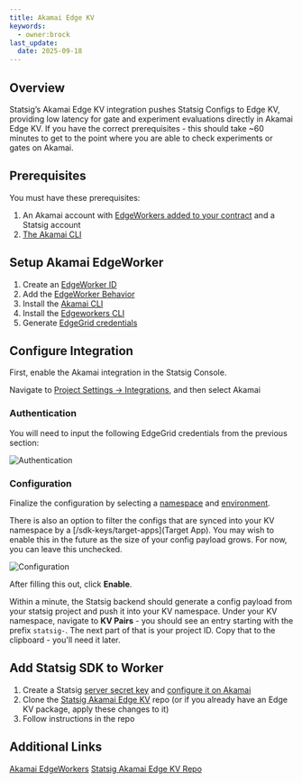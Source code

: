 ```yaml
---
title: Akamai Edge KV
keywords:
  - owner:brock
last_update:
  date: 2025-09-18
---
```


## Overview
Statsig’s Akamai Edge KV integration pushes Statsig Configs to Edge KV, providing low latency for gate and experiment evaluations directly in Akamai Edge KV. If you have the correct prerequisites - this should take ~60 minutes to get to the point where you are able to check experiments or gates on Akamai.

## Prerequisites
You must have these prerequisites:

1. An Akamai account with [EdgeWorkers added to your contract](https://techdocs.akamai.com/edgeworkers/docs/add-edgeworkers-to-contract) and a Statsig account
2. [The Akamai CLI](https://developer.akamai.com/getting-started/cli)

## Setup Akamai EdgeWorker
1. Create an [EdgeWorker ID](https://techdocs.akamai.com/edgeworkers/docs/create-an-edgeworker-id-1)
2. Add the [EdgeWorker Behavior](https://techdocs.akamai.com/edgeworkers/docs/add-the-edgeworker-behavior-1)
3. Install the [Akamai CLI](https://developer.akamai.com/getting-started/cli)
4. Install the [Edgeworkers CLI](https://techdocs.akamai.com/edgeworkers/docs/akamai-cli#edgeworkers-cli)
5. Generate [EdgeGrid credentials](https://techdocs.akamai.com/developer/docs/edgegrid)

## Configure Integration
First, enable the Akamai integration in the Statsig Console.

Navigate to [Project Settings -> Integrations](https://console.statsig.com/integrations), and then select Akamai

### Authentication
You will need to input the following EdgeGrid credentials from the previous section:

![Authentication](https://app.graphite.dev/user-attachments/assets/171a699c-2b78-435a-95c5-24b978738966.png)

### Configuration
Finalize the configuration by selecting a [namespace](https://techdocs.akamai.com/edgekv/docs/manage-access-to-edgekv) and [environment](https://techdocs.akamai.com/edgekv/docs/sandbox-support-edgekv).

There is also an option to filter the configs that are synced into your KV namespace by a [/sdk-keys/target-apps](Target App).  You may wish to enable this in the future as the size of your config payload grows.  For now, you can leave this unchecked.

![Configuration](https://app.graphite.dev/user-attachments/assets/a2d63315-ab58-496d-901b-10aa6790979f.png)

After filling this out, click **Enable**.

Within a minute, the Statsig backend should generate a config payload from your statsig project and push it into your KV namespace.  Under your KV namespace, navigate to **KV Pairs** - you should see an entry starting with the prefix `statsig-`.  The next part of that is your project ID.  Copy that to the clipboard - you'll need it later.

## Add Statsig SDK to Worker
1. Create a Statsig [server secret key](https://docs.statsig.com/sdk-keys/api-keys/#server-secret-keys) and [configure it on Akamai](https://techdocs.akamai.com/developer/docs/edgegrid#credentials-as-environment-variables)
2. Clone the [Statsig Akamai Edge KV](https://github.com/statsig-io/akamai-statsig-example?tab=readme-ov-file#getting-started) repo (or if you already have an Edge KV package, apply these changes to it)
3. Follow instructions in the repo

## Additional Links
[Akamai EdgeWorkers](https://developer.akamai.com/akamai-edgeworkers-overview)
[Statsig Akamai Edge KV Repo](https://github.com/statsig-io/akamai-statsig-example?tab=readme-ov-file#getting-started)
